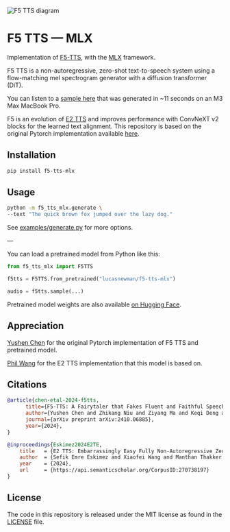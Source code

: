 ![F5 TTS diagram](f5tts.jpg)

# F5 TTS — MLX

Implementation of [F5-TTS](https://arxiv.org/abs/2410.06885), with the [MLX](https://github.com/ml-explore/mlx) framework.

F5 TTS is a non-autoregressive, zero-shot text-to-speech system using a flow-matching mel spectrogram generator with a diffusion transformer (DiT).

You can listen to a [sample here](https://s3.amazonaws.com/lucasnewman.datasets/f5tts/sample.wav) that was generated in ~11 seconds on an M3 Max MacBook Pro.

F5 is an evolution of [E2 TTS](https://arxiv.org/abs/2406.18009v2) and improves performance with ConvNeXT v2 blocks for the learned text alignment. This repository is based on the original Pytorch implementation available [here](https://github.com/SWivid/F5-TTS).

## Installation

```bash
pip install f5-tts-mlx
```

## Usage

```bash
python -m f5_tts_mlx.generate \
--text "The quick brown fox jumped over the lazy dog."
```

See [examples/generate.py](./examples) for more options.

—

You can load a pretrained model from Python like this:

```python
from f5_tts_mlx import F5TTS

f5tts = F5TTS.from_pretrained("lucasnewman/f5-tts-mlx")

audio = f5tts.sample(...)
```

Pretrained model weights are also available [on Hugging Face](https://huggingface.co/lucasnewman/f5-tts-mlx).

## Appreciation

[Yushen Chen](https://github.com/SWivid) for the original Pytorch implementation of F5 TTS and pretrained model.

[Phil Wang](https://github.com/lucidrains) for the E2 TTS implementation that this model is based on.

## Citations

```bibtex
@article{chen-etal-2024-f5tts,
      title={F5-TTS: A Fairytaler that Fakes Fluent and Faithful Speech with Flow Matching}, 
      author={Yushen Chen and Zhikang Niu and Ziyang Ma and Keqi Deng and Chunhui Wang and Jian Zhao and Kai Yu and Xie Chen},
      journal={arXiv preprint arXiv:2410.06885},
      year={2024},
}
```

```bibtex
@inproceedings{Eskimez2024E2TE,
    title   = {E2 TTS: Embarrassingly Easy Fully Non-Autoregressive Zero-Shot TTS},
    author  = {Sefik Emre Eskimez and Xiaofei Wang and Manthan Thakker and Canrun Li and Chung-Hsien Tsai and Zhen Xiao and Hemin Yang and Zirun Zhu and Min Tang and Xu Tan and Yanqing Liu and Sheng Zhao and Naoyuki Kanda},
    year    = {2024},
    url     = {https://api.semanticscholar.org/CorpusID:270738197}
}
```

## License

The code in this repository is released under the MIT license as found in the
[LICENSE](LICENSE) file.
